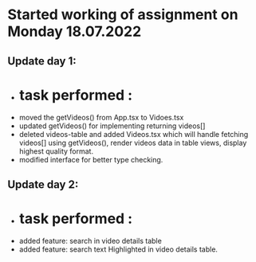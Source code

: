 # Started working of assignment on Monday 18.07.2022

## Update day 1:

- # task performed :
- moved the getVideos() from App.tsx to Vidoes.tsx
- updated getVideos() for implementing returning videos[]
- deleted videos-table and added Videos.tsx which will handle fetching videos[] using getVideos(), render videos data in table views, display highest quality format.
- modified interface for better type checking.

## Update day 2:

- # task performed :
- added feature: search in video details table
- added feature: search text Highlighted in video details table.
